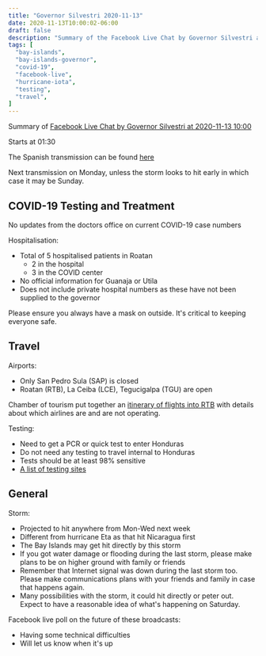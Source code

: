 ```yaml
---
title: "Governor Silvestri 2020-11-13"
date: 2020-11-13T10:00:02-06:00
draft: false
description: "Summary of the Facebook Live Chat by Governor Silvestri at 2020-11-13 10:00"
tags: [
  "bay-islands",
  "bay-islands-governor",
  "covid-19",
  "facebook-live",
  "hurricane-iota",
  "testing",
  "travel",
]
---
```


Summary of [Facebook Live Chat by Governor Silvestri at 2020-11-13
10:00](https://www.facebook.com/gobernacionislas/videos/975963279557251/)

Starts at 01:30

The Spanish transmission can be found
[here](https://www.facebook.com/gobernacionislas/videos/654129071942722/)

Next transmission on Monday, unless the storm looks to hit early in which case
it may be Sunday.

COVID-19 Testing and Treatment
------------------------------

No updates from the doctors office on current COVID-19 case numbers

Hospitalisation:
* Total of 5 hospitalised patients in Roatan
  * 2 in the hospital
  * 3 in the COVID center
* No official information for Guanaja or Utila
* Does not include private hospital numbers as these have not been supplied to
  the governor

Please ensure you always have a mask on outside. It's critical to keeping
everyone safe.

Travel
------

Airports:
* Only San Pedro Sula (SAP) is closed
* Roatan (RTB), La Ceiba (LCE), Tegucigalpa (TGU) are open

Chamber of tourism put together an [itinerary of flights into
RTB](https://www.facebook.com/gobernacionislas/posts/708701203106558) with
details about which airlines are and are not operating.

Testing:
* Need to get a PCR or quick test to enter Honduras
* Do not need any testing to travel internal to Honduras
* Tests should be at least 98% sensitive
* [A list of testing
  sites](https://www.facebook.com/gobernacionislas/posts/709315893045089)

General
-------

Storm:
* Projected to hit anywhere from Mon-Wed next week
* Different from hurricane Eta as that hit Nicaragua first
* The Bay Islands may get hit directly by this storm
* If you got water damage or flooding during the last storm, please make plans
  to be on higher ground with family or friends
* Remember that Internet signal was down during the last storm too. Please make
  communications plans with your friends and family in case that happens again.
* Many possibilities with the storm, it could hit directly or peter out. Expect
  to have a reasonable idea of what's happening on Saturday.

Facebook live poll on the future of these broadcasts:
* Having some technical difficulties
* Will let us know when it's up
